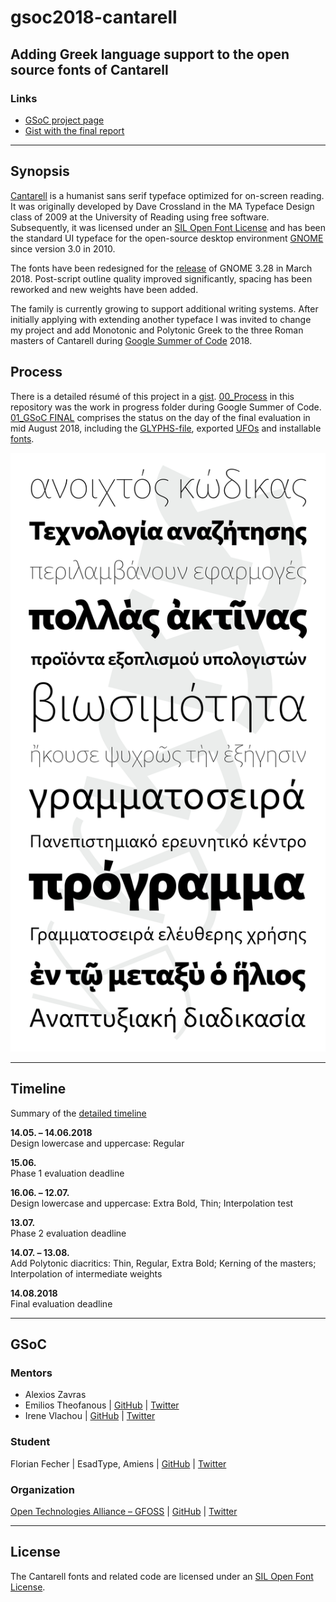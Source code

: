 # gsoc2018-cantarell

## Adding Greek language support to the open source fonts of Cantarell

### **Links**

- [GSoC project page](https://summerofcode.withgoogle.com/organizations/4954936912117760/#6670474218569728)
- [Gist with the final report](https://gist.github.com/grautesk/10976a29576e26e7ec27b4b4a32f6623)

---

## Synopsis

[Cantarell](https://github.com/madig/cantarell-fonts) is a humanist sans serif typeface optimized for on-screen reading. It was originally developed by Dave Crossland in the MA Typeface Design class of 2009 at the University of Reading using free software. Subsequently, it was licensed under an [SIL Open Font License](http://scripts.sil.org/cms/scripts/page.php?site_id=nrsi&id=OFL) and has been the standard UI typeface for the open-source desktop environment [GNOME](https://github.com/GNOME) since version 3.0 in 2010.

The fonts have been redesigned for the [release](https://help.gnome.org/misc/release-notes/3.28/) of GNOME 3.28 in March 2018. Post-script outline quality improved significantly, spacing has been reworked and new weights have been added.

The family is currently growing to support additional writing systems. After initially applying with extending another typeface I was invited to change my project and add Monotonic and Polytonic Greek to the three Roman masters of Cantarell during [Google Summer of Code](https://summerofcode.withgoogle.com) 2018.

## Process

There is a detailed résumé of this project in a [gist](https://gist.github.com/grautesk/10976a29576e26e7ec27b4b4a32f6623). [00_Process](https://github.com/eellak/gsoc2018-cantarell/tree/master/00_PROCESS) in this repository was the work in progress folder during Google Summer of Code. [01_GSoC FINAL](https://github.com/eellak/gsoc2018-cantarell/tree/master/01_GSoC%20FINAL) comprises the status on the day of the final evaluation in mid August 2018, including the [GLYPHS-file](https://github.com/eellak/gsoc2018-cantarell/tree/master/01_GSoC%20FINAL/02_GLYPHS), exported [UFOs](https://github.com/eellak/gsoc2018-cantarell/tree/master/01_GSoC%20FINAL/03_UFO) and installable [fonts](https://github.com/eellak/gsoc2018-cantarell/tree/master/01_GSoC%20FINAL/04_Fonts).

![Cantarell Greek](https://raw.githubusercontent.com/eellak/gsoc2018-cantarell/master/01_GSoC%20FINAL/01_Resources/Cantarell_Specimen_20180814.jpg)

---

## Timeline

Summary of the [detailed timeline](https://github.com/eellak/gsoc2018-cantarell/blob/master/TIMELINE.md)

**14.05. – 14.06.2018**<br />
Design lowercase and uppercase: Regular

**15.06.**<br />
Phase 1 evaluation deadline

**16.06. – 12.07.**<br />
Design lowercase and uppercase: Extra Bold, Thin; Interpolation test

**13.07.**<br />
Phase 2 evaluation deadline

**14.07. – 13.08.**<br />
Add Polytonic diacritics: Thin, Regular, Extra Bold; Kerning of the masters; Interpolation of intermediate weights

**14.08.2018**<br />
Final evaluation deadline

---

## GSoC

### Mentors
- Alexios Zavras
- Emilios Theofanous | [GitHub](https://github.com/thynem) | [Twitter](https://twitter.com/emilios__)
- Irene Vlachou | [GitHub](https://github.com/irenevl) | [Twitter](https://twitter.com/irene_vlachou)


### Student
Florian Fecher | EsadType, Amiens | [GitHub](https://github.com/grautesk) | [Twitter](https://twitter.com/grautesk)


### Organization
[Open Technologies Alliance – GFOSS](https://summerofcode.withgoogle.com/organizations/4954936912117760/#6670474218569728) | [GitHub](https://github.com/eellak) | [Twitter](https://twitter.com/gfoss_en)

---

## License

The Cantarell fonts and related code are licensed under an [SIL Open Font License](https://github.com/madig/cantarell-fonts/blob/master/COPYING).

